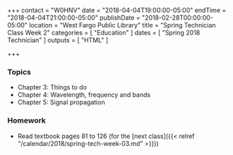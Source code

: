 +++
contact = "W0HNV"
date = "2018-04-04T19:00:00-05:00"
endTime = "2018-04-04T21:00:00-05:00"
publishDate = "2018-02-28T00:00:00-05:00"
location = "West Fargo Public Library"
title = "Spring Technician Class Week 2"
categories = [ "Education" ]
dates = [ "Spring 2018 Technician" ]
outputs = [ "HTML" ]

+++
### Topics

* Chapter 3: Things to do
* Chapter 4: Wavelength, frequency and bands
* Chapter 5: Signal propagation

### Homework

* Read textbook pages 81 to 126 (for the [next class]({{< relref "/calendar/2018/spring-tech-week-03.md" >}}))
